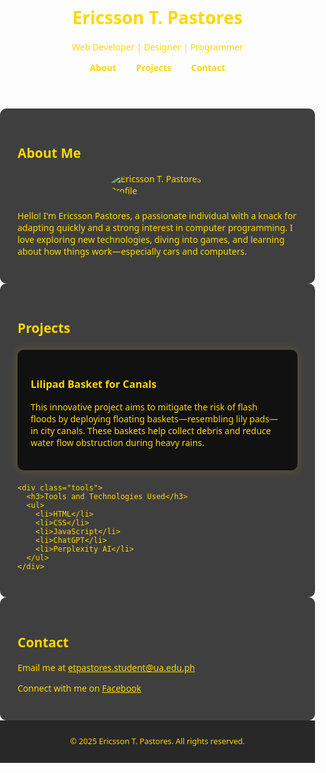 <!DOCTYPE html>
<html lang="en">
<head>
  <meta charset="UTF-8" />
  <meta name="viewport" content="width=device-width, initial-scale=1.0" />
  <title>Ericsson T. Pastores | Portfolio</title>
  <style>
    body {
      margin: 0;
      padding: 0;
      font-family: 'Segoe UI', Tahoma, Geneva, Verdana, sans-serif;
      color: #FFD700;
      background: url('https://imgs.search.brave.com/jbydcxDhYImytYgHtTkWuXrFRX7vU9rwSQn8ao6P-Zw/rs:fit:860:0:0:0/g:ce/aHR0cHM6Ly9pbWdz/LnNlYXJjaC5icmF2/ZS5jb20vckwya19G/TlVCTmJqb0RRU2ln/SExNTUhHNGZpSFVO/T192anZ6LUdmX29t/RS9yczpmaXQ6NTAw/OjA6MDowL2c6Y2Uv/YUhSMGNITTZMeTl0/WVhKci9aWFJ3YkdG/alpTNWpZVzUyL1lT/NWpiMjB2UlVGSFZs/bDIvVlhoWWNra3ZN/Uzh3THpFeC9NekYz/TDJOaGJuWmhMV0pz/L1lXTnJMV0Z1WkMx/bmIyeGsvTFd4MWVI/VnllUzFpWVdOci9a/M0p2ZFc1a0xXUnZZ/M1Z0L1pXNTBMV0Uw/TFdkdWNrNDIvVVdj/MlFXOTNMbXB3Wnc') no-repeat center center fixed;
      background-size: cover;
    }


    header {
      background-color: rgba(17, 17, 17, 0.9);
      color: #FFD700;
      padding: 2em 0;
      text-align: center;
    }


    nav ul {
      list-style: none;
      padding: 0;
      margin: 1em 0 0;
    }


    nav ul li {
      display: inline;
      margin: 0 1em;
    }


    nav ul li a {
      color: #FFD700;
      text-decoration: none;
      font-weight: bold;
    }


    section {
      padding: 2em;
      max-width: 900px;
      margin: 0 auto;
      background-color: rgba(0, 0, 0, 0.75);
      border-radius: 10px;
    }


    .profile-pic {
      display: block;
      margin: 0 auto 1.5em;
      border-radius: 50%;
      max-width: 150px;
      height: auto;
    }


    .project, .tools {
      background-color: #111;
      margin: 1.5em 0;
      padding: 1.5em;
      border-radius: 10px;
      box-shadow: 0 0 15px rgba(255, 215, 0, 0.2);
    }


    .tools ul {
      padding-left: 1.2em;
    }


    footer {
      background-color: rgba(17, 17, 17, 0.9);
      color: #FFD700;
      text-align: center;
      padding: 1em 0;
      font-size: 0.9em;
      width: 100%;
    }


    a {
      color: #FFD700;
      text-decoration: underline;
    }
  </style>
</head>
<body>
  <header>
    <h1>Ericsson T. Pastores</h1>
    <p>Web Developer | Designer | Programmer</p>
    <nav>
      <ul>
        <li><a href="#about">About</a></li>
        <li><a href="#projects">Projects</a></li>
        <li><a href="#contact">Contact</a></li>
      </ul>
    </nav>
  </header>


  <section id="about">
    <h2>About Me</h2>
    <img src="c:\Users\Admin\Downloads\1e25039f-17c4-4dae-8f3a-caa379e13b5c.jfif" alt="Ericsson T. Pastores Profile" class="profile-pic" />
    <p>Hello! I'm Ericsson Pastores, a passionate individual with a knack for adapting quickly and a strong interest in computer programming. I love exploring new technologies, diving into games, and learning about how things work—especially cars and computers.</p>
  </section>


  <section id="projects">
    <h2>Projects</h2>
    <div class="project">
      <h3>Lilipad Basket for Canals</h3>
      <p>This innovative project aims to mitigate the risk of flash floods by deploying floating baskets—resembling lily pads—in city canals. These baskets help collect debris and reduce water flow obstruction during heavy rains.</p>
    </div>


    <div class="tools">
      <h3>Tools and Technologies Used</h3>
      <ul>
        <li>HTML</li>
        <li>CSS</li>
        <li>JavaScript</li>
        <li>ChatGPT</li>
        <li>Perplexity AI</li>
      </ul>
    </div>
  </section>


  <section id="contact">
    <h2>Contact</h2>
    <p>Email me at <a href="mailto:etpastores.student@ua.edu.ph">etpastores.student@ua.edu.ph</a></p>
    <p>Connect with me on <a href="https://www.facebook.com/epstrs" target="_blank">Facebook</a></p>
  </section>


  <footer>
    <p>&copy; 2025 Ericsson T. Pastores. All rights reserved.</p>
  </footer>
</body>
</html>
